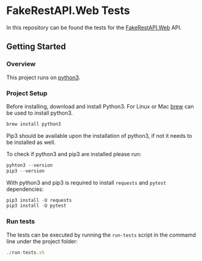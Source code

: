 # FakeRestAPI.Web Tests

In this repository can be found the tests for the [FakeRestAPI.Web](https://fakerestapi.azurewebsites.net/swagger/ui/index#/) API.

## Getting Started

### Overview

This project runs on [python3](https://www.python.org/download/releases/3.0/).

### Project Setup

Before installing, download and install Python3. For Linux or Mac [brew](https://brew.sh/) can be used to install python3.
```javascript
brew install python3
```

Pip3 should be available upon the installation of python3, if not it needs to be installed as well.

To check if python3 and pip3 are installed please run:
```javascript
pyhton3 --version
pip3 --version
```

With python3 and pip3 is required to install `requests` and `pytest` dependencies:
```javascript
pip3 install -U requests
pip3 install -U pytest
```

### Run tests

The tests can be executed by running the `run-tests` script in the commamd line under the project folder:
```javascript
./run-tests.sh
```
